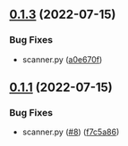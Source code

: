 ## [0.1.3](https://github.com/thecyberworld/port-scanner/compare/v0.1.1...v0.1.3) (2022-07-15)


### Bug Fixes

* scanner.py ([a0e670f](https://github.com/thecyberworld/port-scanner/commit/a0e670f5b4ecc229bfa08546e340d2177e8152f1))



## [0.1.1](https://github.com/thecyberworld/port-scanner/compare/f7c5a86da71a8210e3e96add2d5d24921729f8c8...v0.1.1) (2022-07-15)


### Bug Fixes

* scanner.py ([#8](https://github.com/thecyberworld/port-scanner/issues/8)) ([f7c5a86](https://github.com/thecyberworld/port-scanner/commit/f7c5a86da71a8210e3e96add2d5d24921729f8c8))



